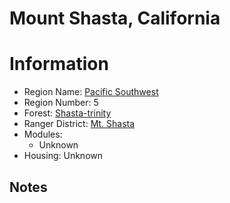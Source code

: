 
Mount Shasta, California
========================
  
# Information  
* Region Name: [Pacific Southwest]()  
* Region Number: 5  
* Forest: [Shasta-trinity](http://www.fs.usda.gov/stnf/)  
* Ranger District: [Mt. Shasta]()  
* Modules:  
  - Unknown  
* Housing: Unknown  
  
## Notes

